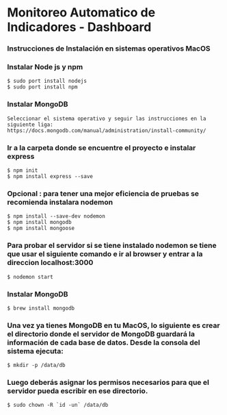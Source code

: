# Monitoreo Automatico de Indicadores - Dashboard

### Instrucciones de Instalación en sistemas operativos MacOS

### Instalar Node js y npm
```
$ sudo port install nodejs
$ sudo port install npm
```

### Instalar MongoDB
```
Seleccionar el sistema operativo y seguir las instrucciones en la siguiente liga:
https://docs.mongodb.com/manual/administration/install-community/
```

### Ir a la carpeta donde se encuentre el proyecto e instalar express
```
$ npm init
$ npm install express --save
```

### Opcional : para tener una mejor eficiencia de pruebas se recomienda instalara nodemon
```
$ npm install --save-dev nodemon
$ npm install mongodb
$ npm install mongoose
```


### Para probar el servidor si se tiene instalado nodemon se tiene que usar el siguiente comando e ir al browser y entrar a la direccion localhost:3000

```
$ nodemon start
```

### Instalar MongoDB
```
$ brew install mongodb
```

### Una vez ya tienes MongoDB en tu MacOS, lo siguiente es crear el directorio donde el servidor de MongoDB guardará la información de cada base de datos. Desde la consola del sistema ejecuta:
```
$ mkdir -p /data/db
```
### Luego deberás asignar los permisos necesarios para que el servidor pueda escribir en ese directorio.
```
$ sudo chown -R `id -un` /data/db
```
